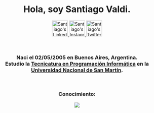 <h1 align="center">Hola, soy Santiago Valdi.</h1>

<p align="center">
    <a href="https://www.linkedin.com/in/santiago-valdi-66926b24a/">
        <img alt="Santiago's LinkedIn" width="50px" src="https://img.icons8.com/nolan/96/linkedin.png" />
    </a>
    <a href="https://www.instagram.com/santitvaldi/">
        <img alt="Santiago's Instagram" width="50px" src="https://img.icons8.com/nolan/96/instagram-new.png" />
    </a>
    <a href="https://twitter.com/santitvaldi">
        <img alt="Santiago's Twitter" width="50px" src="https://img.icons8.com/nolan/96/twitter.png" />
    </a> 
</p>

<br>

<h3 align="center">Naci el 02/05/2005 en Buenos Aires, Argentina.<br>Estudio la <a href="https://unsam.edu.ar/escuelas/ecyt/107/ciencia/programacion-informatica">Tecnicatura en Programación Informática</a> en la <a href="https://unsam.edu.ar/escuelas/ecyt/"><br>Universidad Nacional de San Martín</a>.</h3>

<br>

<h3 align="center">Conocimiento:</h3>

<p align="center">
    <a href="https://skillicons.dev">
      <img src="https://skillicons.dev/icons?i=html,css,py,cpp,arduino,git,github,notion" />
    </a>
</p>
